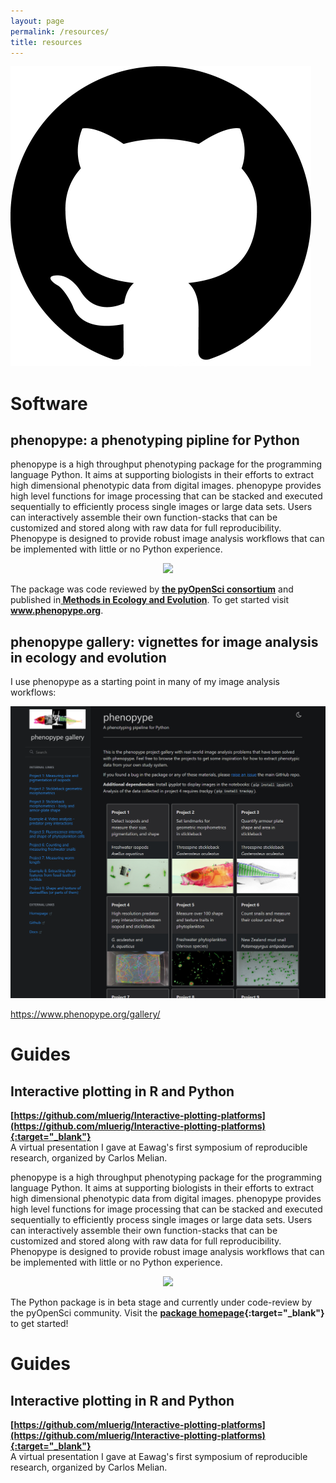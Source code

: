 ```yaml
---
layout: page
permalink: /resources/
title: resources
---
```


<div class="social-media">
    <a href="https://github.com/mluerig" target="_blank">
	<img src="/assets/images/social_media/github.png">
	</a>
</div>

# Software

## phenopype: a phenotyping pipline for Python

phenopype is a high throughput phenotyping package for the programming language Python. It aims at supporting biologists in their efforts to extract high dimensional phenotypic data from digital images. phenopype provides high level functions for image processing that can be stacked and executed sequentially to efficiently process single images or large data sets. Users can interactively assemble their own function-stacks that can be customized and stored along with raw data for full reproducibility. Phenopype is designed to provide robust image analysis workflows that can be implemented with little or no Python experience.

<p align="center">
<img src="https://github.com/mluerig/phenopype/raw/master/source/phenopype_demo.gif" width="600" />
</p>

The package was code reviewed by <b><a href="https://www.pyopensci.org/python-packages/#pyopensci-accepted-packages" target="_blank"> the pyOpenSci consortium</a></b> and published in<b><a href="https://besjournals.onlinelibrary.wiley.com/doi/10.1111/2041-210X.13771" target="_blank"> Methods in Ecology and Evolution</a></b>. To get started visit <b><a href="https://phenopype.org" target="_blank">www.phenopype.org</a></b>.

## phenopype gallery: vignettes for image analysis in ecology and evolution

I use phenopype as a starting point in many of my image analysis workflows: 

<p align="center">
<img src="/assets/images/thumb_gallery.png" width="600" />
</p>


https://www.phenopype.org/gallery/

# Guides

## Interactive plotting in R and Python
**[https://github.com/mluerig/Interactive-plotting-platforms](https://github.com/mluerig/Interactive-plotting-platforms){:target="_blank"}** <br> A virtual presentation I gave at Eawag's first symposium of reproducible research, organized by Carlos Melian. 

phenopype is a high throughput phenotyping package for the programming language Python. It aims at supporting biologists in their efforts to extract high dimensional phenotypic data from digital images. phenopype provides high level functions for image processing that can be stacked and executed sequentially to efficiently process single images or large data sets. Users can interactively assemble their own function-stacks that can be customized and stored along with raw data for full reproducibility. Phenopype is designed to provide robust image analysis workflows that can be implemented with little or no Python experience.

<p align="center">
<img src="/assets/images/phenopype.png" width="600" />
</p>

The Python package is in beta stage and currently under code-review by the pyOpenSci community. Visit the **[package homepage](https://mluerig.github.io/phenopype/){:target="_blank"}** to get started!


# Guides

## Interactive plotting in R and Python
**[https://github.com/mluerig/Interactive-plotting-platforms](https://github.com/mluerig/Interactive-plotting-platforms){:target="_blank"}** <br> A virtual presentation I gave at Eawag's first symposium of reproducible research, organized by Carlos Melian. 